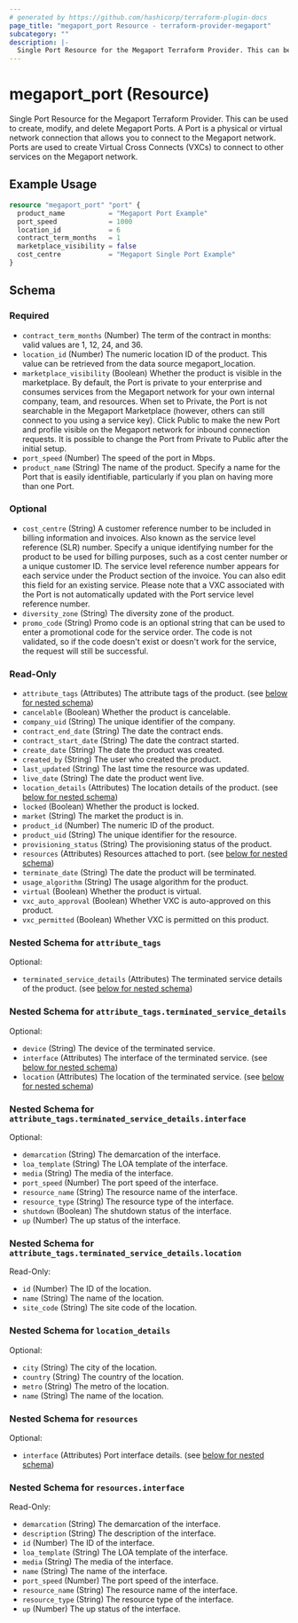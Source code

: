 ```yaml
---
# generated by https://github.com/hashicorp/terraform-plugin-docs
page_title: "megaport_port Resource - terraform-provider-megaport"
subcategory: ""
description: |-
  Single Port Resource for the Megaport Terraform Provider. This can be used to create, modify, and delete Megaport Ports. A Port is a physical or virtual network connection that allows you to connect to the Megaport network. Ports are used to create Virtual Cross Connects (VXCs) to connect to other services on the Megaport network.
---
```


# megaport_port (Resource)

Single Port Resource for the Megaport Terraform Provider. This can be used to create, modify, and delete Megaport Ports. A Port is a physical or virtual network connection that allows you to connect to the Megaport network. Ports are used to create Virtual Cross Connects (VXCs) to connect to other services on the Megaport network.

## Example Usage

```terraform
resource "megaport_port" "port" {
  product_name           = "Megaport Port Example"
  port_speed             = 1000
  location_id            = 6
  contract_term_months   = 1
  marketplace_visibility = false
  cost_centre            = "Megaport Single Port Example"
}
```

<!-- schema generated by tfplugindocs -->
## Schema

### Required

- `contract_term_months` (Number) The term of the contract in months: valid values are 1, 12, 24, and 36.
- `location_id` (Number) The numeric location ID of the product. This value can be retrieved from the data source megaport_location.
- `marketplace_visibility` (Boolean) Whether the product is visible in the marketplace. By default, the Port is private to your enterprise and consumes services from the Megaport network for your own internal company, team, and resources. When set to Private, the Port is not searchable in the Megaport Marketplace (however, others can still connect to you using a service key). Click Public to make the new Port and profile visible on the Megaport network for inbound connection requests. It is possible to change the Port from Private to Public after the initial setup.
- `port_speed` (Number) The speed of the port in Mbps.
- `product_name` (String) The name of the product. Specify a name for the Port that is easily identifiable, particularly if you plan on having more than one Port.

### Optional

- `cost_centre` (String) A customer reference number to be included in billing information and invoices. Also known as the service level reference (SLR) number. Specify a unique identifying number for the product to be used for billing purposes, such as a cost center number or a unique customer ID. The service level reference number appears for each service under the Product section of the invoice. You can also edit this field for an existing service. Please note that a VXC associated with the Port is not automatically updated with the Port service level reference number.
- `diversity_zone` (String) The diversity zone of the product.
- `promo_code` (String) Promo code is an optional string that can be used to enter a promotional code for the service order. The code is not validated, so if the code doesn't exist or doesn't work for the service, the request will still be successful.

### Read-Only

- `attribute_tags` (Attributes) The attribute tags of the product. (see [below for nested schema](#nestedatt--attribute_tags))
- `cancelable` (Boolean) Whether the product is cancelable.
- `company_uid` (String) The unique identifier of the company.
- `contract_end_date` (String) The date the contract ends.
- `contract_start_date` (String) The date the contract started.
- `create_date` (String) The date the product was created.
- `created_by` (String) The user who created the product.
- `last_updated` (String) The last time the resource was updated.
- `live_date` (String) The date the product went live.
- `location_details` (Attributes) The location details of the product. (see [below for nested schema](#nestedatt--location_details))
- `locked` (Boolean) Whether the product is locked.
- `market` (String) The market the product is in.
- `product_id` (Number) The numeric ID of the product.
- `product_uid` (String) The unique identifier for the resource.
- `provisioning_status` (String) The provisioning status of the product.
- `resources` (Attributes) Resources attached to port. (see [below for nested schema](#nestedatt--resources))
- `terminate_date` (String) The date the product will be terminated.
- `usage_algorithm` (String) The usage algorithm for the product.
- `virtual` (Boolean) Whether the product is virtual.
- `vxc_auto_approval` (Boolean) Whether VXC is auto-approved on this product.
- `vxc_permitted` (Boolean) Whether VXC is permitted on this product.

<a id="nestedatt--attribute_tags"></a>
### Nested Schema for `attribute_tags`

Optional:

- `terminated_service_details` (Attributes) The terminated service details of the product. (see [below for nested schema](#nestedatt--attribute_tags--terminated_service_details))

<a id="nestedatt--attribute_tags--terminated_service_details"></a>
### Nested Schema for `attribute_tags.terminated_service_details`

Optional:

- `device` (String) The device of the terminated service.
- `interface` (Attributes) The interface of the terminated service. (see [below for nested schema](#nestedatt--attribute_tags--terminated_service_details--interface))
- `location` (Attributes) The location of the terminated service. (see [below for nested schema](#nestedatt--attribute_tags--terminated_service_details--location))

<a id="nestedatt--attribute_tags--terminated_service_details--interface"></a>
### Nested Schema for `attribute_tags.terminated_service_details.interface`

Optional:

- `demarcation` (String) The demarcation of the interface.
- `loa_template` (String) The LOA template of the interface.
- `media` (String) The media of the interface.
- `port_speed` (Number) The port speed of the interface.
- `resource_name` (String) The resource name of the interface.
- `resource_type` (String) The resource type of the interface.
- `shutdown` (Boolean) The shutdown status of the interface.
- `up` (Number) The up status of the interface.


<a id="nestedatt--attribute_tags--terminated_service_details--location"></a>
### Nested Schema for `attribute_tags.terminated_service_details.location`

Read-Only:

- `id` (Number) The ID of the location.
- `name` (String) The name of the location.
- `site_code` (String) The site code of the location.




<a id="nestedatt--location_details"></a>
### Nested Schema for `location_details`

Optional:

- `city` (String) The city of the location.
- `country` (String) The country of the location.
- `metro` (String) The metro of the location.
- `name` (String) The name of the location.


<a id="nestedatt--resources"></a>
### Nested Schema for `resources`

Optional:

- `interface` (Attributes) Port interface details. (see [below for nested schema](#nestedatt--resources--interface))

<a id="nestedatt--resources--interface"></a>
### Nested Schema for `resources.interface`

Read-Only:

- `demarcation` (String) The demarcation of the interface.
- `description` (String) The description of the interface.
- `id` (Number) The ID of the interface.
- `loa_template` (String) The LOA template of the interface.
- `media` (String) The media of the interface.
- `name` (String) The name of the interface.
- `port_speed` (Number) The port speed of the interface.
- `resource_name` (String) The resource name of the interface.
- `resource_type` (String) The resource type of the interface.
- `up` (Number) The up status of the interface.
